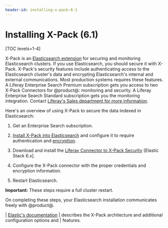 ```yaml
---
header-id: installing-x-pack-6-1
---
```


# Installing X-Pack (6.1)

[TOC levels=1-4]

X-Pack is an 
[Elasticsearch extension](https://www.elastic.co/guide/en/elasticsearch/reference/6.1/setup-xpack.html)
for securing and monitoring Elasticsearch clusters. If you use Elasticsearch,
you should secure it with X-Pack. X-Pack's security features include
authenticating access to the Elasticsearch cluster's data and encrypting
Elasticsearch's internal and external communications. Most production systems
requires these features. A Liferay Enterprise Search Premium subscription gets
you access to two X-Pack Connectors for @product@: monitoring and security. A
Liferay Enterprise Search Standard subscription gets you the monitoring
integration. Contact
[Liferay's Sales department for more information](https://www.liferay.com/contact-us#contact-sales).

Here's an overview of using X-Pack to secure the data indexed in Elasticsearch:

1.  Get an Enterprise Search subscription.

2.  [Install X-Pack into Elasticsearch](https://www.elastic.co/guide/en/x-pack/6.1/installing-xpack.html) 
    and configure it to require authentication and 
    [encryption](https://www.elastic.co/guide/en/elasticsearch/reference/6.1/configuring-tls.html#configuring-tls).

3.  Download and install the 
    [Liferay Connector to X-Pack Security](https://web.liferay.com/group/customer/dxp/downloads/enterprise-search) 
    [Elastic Stack 6.x]. 

4.  Configure the X-Pack connector with the proper credentials and encryption
    information.

5.  Restart Elasticsearch.

**Important:** These steps require a full cluster restart.

On completing these steps, your Elasticsearch installation communicates freely
with @product@. 

| [Elastic's documentation](https://www.elastic.co/guide/en/elasticsearch/reference/6.1/configuring-security.html)
| describes the X-Pack architecture and additional configuration options and
| features.

